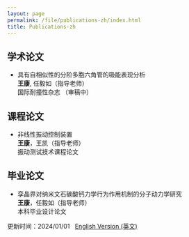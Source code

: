 ```yaml
---
layout: page
permalink: /file/publications-zh/index.html
title: Publications-zh
---
```


## 学术论文

- 具有自相似性的分阶多胞六角管的吸能表现分析<br>**王康**, 任毅如（指导老师）<br>国际耐撞性杂志 （审稿中）<br>

## 课程论文

- 非线性振动控制装置<br>**王康**，王凯（指导老师）<br>振动测试技术课程论文<br>

## 毕业论文

- 孪晶界对纳米文石碳酸钙力学行为作用机制的分子动力学研究<br>**王康**，任毅如（指导老师）<br>本科毕业设计论文<br>

更新时间：2024/01/01 &nbsp;  [English Version (英文)](https://itskkk.github.io/publications/)
